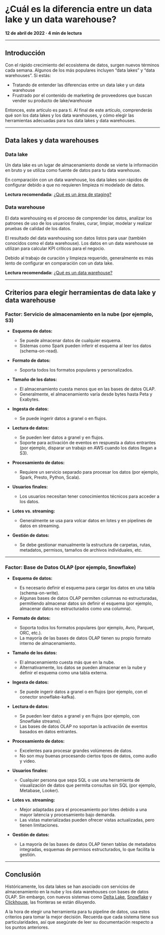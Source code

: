 # ¿Cuál es la diferencia entre un data lake y un data warehouse?

**12 de abril de 2022 · 4 min de lectura**

---

## Introducción
Con el rápido crecimiento del ecosistema de datos, surgen nuevos términos cada semana. Algunos de los más populares incluyen “data lakes” y “data warehouses”. Si estás:  

- Tratando de entender las diferencias entre un data lake y un data warehouse  
- Frustrado por el contenido de marketing de proveedores que buscan vender su producto de lake/warehouse  

Entonces, este artículo es para ti. Al final de este artículo, comprenderás qué son los data lakes y los data warehouses, y cómo elegir las herramientas adecuadas para tus data lakes y data warehouses.

---

## Data lakes y data warehouses

### Data lake
Un data lake es un lugar de almacenamiento donde se vierte la información en bruto y se utiliza como fuente de datos para tu data warehouse.  

En comparación con un data warehouse, los data lakes son rápidos de configurar debido a que no requieren limpieza ni modelado de datos.  

**Lectura recomendada:** [¿Qué es un área de staging?](#)

### Data warehouse
El data warehousing es el proceso de comprender los datos, analizar los patrones de uso de los usuarios finales, curar, limpiar, modelar y realizar pruebas de calidad de los datos.  

El resultado del data warehousing son datos listos para usar (también conocidos como el data warehouse). Los datos en un data warehouse se utilizan para calcular KPI críticos para el negocio.  

Debido al trabajo de curación y limpieza requerido, generalmente es más lento de configurar en comparación con un data lake.  

**Lectura recomendada:** [¿Qué es un data warehouse?](#)

---

## Criterios para elegir herramientas de data lake y data warehouse

### Factor: Servicio de almacenamiento en la nube (por ejemplo, S3)
- **Esquema de datos:**  
  - Se puede almacenar datos de cualquier esquema.  
  - Sistemas como Spark pueden inferir el esquema al leer los datos (schema-on-read).  

- **Formato de datos:**  
  - Soporta todos los formatos populares y personalizados.  

- **Tamaño de los datos:**  
  - El almacenamiento cuesta menos que en las bases de datos OLAP.  
  - Generalmente, el almacenamiento varía desde bytes hasta Peta y Exabytes.  

- **Ingesta de datos:**  
  - Se puede ingerir datos a granel o en flujos.  

- **Lectura de datos:**  
  - Se pueden leer datos a granel y en flujos.  
  - Soporte para activación de eventos en respuesta a datos entrantes (por ejemplo, disparar un trabajo en AWS cuando los datos llegan a S3).  

- **Procesamiento de datos:**  
  - Requiere un servicio separado para procesar los datos (por ejemplo, Spark, Presto, Python, Scala).  

- **Usuarios finales:**  
  - Los usuarios necesitan tener conocimientos técnicos para acceder a los datos.  

- **Lotes vs. streaming:**  
  - Generalmente se usa para volcar datos en lotes y en pipelines de datos en streaming.  

- **Gestión de datos:**  
  - Se debe gestionar manualmente la estructura de carpetas, rutas, metadatos, permisos, tamaños de archivos individuales, etc.  

---

### Factor: Base de Datos OLAP (por ejemplo, Snowflake)
- **Esquema de datos:**  
  - Es necesario definir el esquema para cargar los datos en una tabla (schema-on-write).  
  - Algunas bases de datos OLAP permiten columnas no estructuradas, permitiendo almacenar datos sin definir el esquema (por ejemplo, almacenar datos no estructurados como una columna).  

- **Formato de datos:**  
  - Soporta todos los formatos populares (por ejemplo, Avro, Parquet, ORC, etc.).  
  - La mayoría de las bases de datos OLAP tienen su propio formato interno de almacenamiento.  

- **Tamaño de los datos:**  
  - El almacenamiento cuesta más que en la nube.  
  - Alternativamente, los datos se pueden almacenar en la nube y definir el esquema como una tabla externa.  

- **Ingesta de datos:**  
  - Se puede ingerir datos a granel o en flujos (por ejemplo, con el conector snowflake-kafka).  

- **Lectura de datos:**  
  - Se pueden leer datos a granel y en flujos (por ejemplo, con Snowflake streams).  
  - Las bases de datos OLAP no soportan la activación de eventos basados en datos entrantes.  

- **Procesamiento de datos:**  
  - Excelentes para procesar grandes volúmenes de datos.  
  - No son muy buenas procesando ciertos tipos de datos, como audio y video.  

- **Usuarios finales:**  
  - Cualquier persona que sepa SQL o use una herramienta de visualización de datos que permita consultas sin SQL (por ejemplo, Metabase, Looker).  

- **Lotes vs. streaming:**  
  - Mejor adaptadas para el procesamiento por lotes debido a una mayor latencia y procesamiento bajo demanda.  
  - Las vistas materializadas pueden ofrecer vistas actualizadas, pero tienen limitaciones.  

- **Gestión de datos:**  
  - La mayoría de las bases de datos OLAP tienen tablas de metadatos integradas, esquemas de permisos estructurados, lo que facilita la gestión.  

---

## Conclusión
Históricamente, los data lakes se han asociado con servicios de almacenamiento en la nube y los data warehouses con bases de datos OLAP. Sin embargo, con nuevos sistemas como [Delta Lake](https://delta.io/), [Snowflake](https://www.snowflake.com/) y [Clickhouse](https://clickhouse.com/), las fronteras se están diluyendo.  

A la hora de elegir una herramienta para tu pipeline de datos, usa estos criterios para tomar la mejor decisión. Recuerda que cada sistema tiene sus particularidades, así que asegúrate de leer su documentación respecto a los puntos anteriores.  
